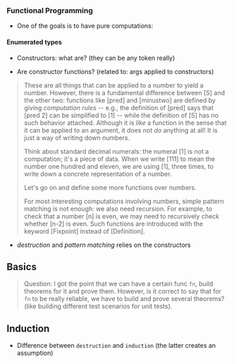 ### Functional Programming

- One of the goals is to have pure computations:

#### Enumerated types

- Constructors: what are? (they can be any token really)

- Are constructor functions? (related to: args applied to constructors)

> These are all things that can be applied to a number to yield a
> number. However, there is a fundamental difference between [S]
> and the other two: functions like [pred] and [minustwo] are
> defined by giving _computation rules_ -- e.g., the definition of
> [pred] says that [pred 2] can be simplified to [1] -- while the
> definition of [S] has no such behavior attached. Although it is
> _like_ a function in the sense that it can be applied to an
> argument, it does not _do_ anything at all! It is just a way of
> writing down numbers.
>
> Think about standard decimal numerals: the numeral [1] is not a
> computation; it's a piece of data. When we write [111] to mean
> the number one hundred and eleven, we are using [1], three times,
> to write down a concrete representation of a number.
>
> Let's go on and define some more functions over numbers.
>
> For most interesting computations involving numbers, simple
> pattern matching is not enough: we also need recursion. For
> example, to check that a number [n] is even, we may need to
> recursively check whether [n-2] is even. Such functions are
> introduced with the keyword [Fixpoint] instead of [Definition].

- _destruction_ and _pattern matching_ relies on the constructors

## Basics

> Question: I got the point that we can have a certain func `fn`,
> build theorems for it and prove them. However, is it correct to say that
> for `fn` to be really reliable, we have to build and prove several theorems?
> (like building different test scenarios for unit tests).

## Induction

- Difference between `destruction` and `induction` (the latter creates an assumption)
